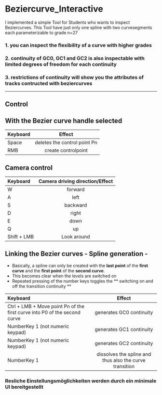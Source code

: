 # Beziercurve_Interactive
I implemented a simple Tool for Students who wants to inspect Beziercurves.
This Tool have just only one spline with two curvesegments each parameterizable to grade n=27

### 1. you can inspect the flexibility of a curve with higher grades
### 2. continuity of GC0, GC1 and GC2 is also inspectable with limited degrees of freedom for each continuity
### 3. restrictions of continuity will show you the attributes of tracks contructed with beziercurves
- - -
## Control

## With the Bezier curve handle selected
| Keyboard | Effect |
| :------- | :------: |
| Space | deletes the control point Pn |
| RMB | create controlpoint |

## Camera control
| Keyboard | Camera driving direction/Effect |
| :------- | :------: |
| W | forward |
| A | left |
| S | backward |
| D | right |
| E | down |
| Q | up |
| Shift + LMB | Look around |

## Linking the Bezier curves - Spline generation -
- Basically, a spline can only be created with the **last point** of the **first curve** and the **first point** of the **second curve**.
- This becomes clear when the levels are switched on 
- Repeated pressing of the number keys toggles the ** switching on and off the transition continuity **


| Keyboard | Effect |
| :------- | :------: |
| Ctrl + LMB + Move point Pn of the first curve into P0 of the second curve | generates GC0 continuity |
| NumberKey 1 (not numeric keypad) | generates GC1 continuity |
| NumberKey 1 (not numeric keypad) | generates GC2 continuity |
| NumberKey 1 | dissolves the spline and thus also the curve transition  |

### Resliche Einstellungsmöglichkeiten werden durch ein minimale UI bereitgestellt
